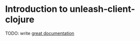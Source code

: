 # Introduction to unleash-client-clojure

TODO: write [great documentation](http://jacobian.org/writing/what-to-write/)
